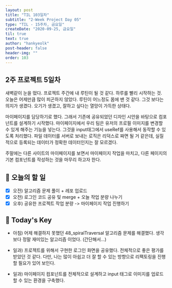 ```yaml
---
layout: post
title: "TIL 103일차"
subtitle: "2-Week Project Day 05"
type: "TIL - 15주차, 금요일"
createDate: "2020-09-25, 금요일"
til: true
text: true
author: "hankyeolk"
post-header: false
header-img: ""
order: 103
---
```


## 2주 프로젝트 5일차

새벽같이 눈을 떴다. 프로젝트 주간에 내 루틴이 될 것 같다. 하루를 빨리 시작하는 것. 오늘은 어제만큼 많이 피곤하지 않았다. 루틴이 어느정도 몸에 밴 것 같다. 그것 보다는 의지가 생겼다. 오기가 생겼고, 잘하고 싶다는 열망이 가득한 상태다. <br>

마이페이지를 담당하기로 했다. 그래서 기존에 공유되었던 디자인 시안을 바탕으로 컴포넌트를 설계하기 시작했다. 마이페이지에서 우리 팀은 유저의 프로필 이미지를 변경할 수 있게 해주는 기능을 넣는다. 그것을 input태그에서 useRef를 사용해서 동작할 수 있도록 처리했다. 파일 데이터를 서버로 보내는 로직은 리덕스로 짜면 될 거 같은데, 실질적으로 등록되는 데이터가 정확한 데이터인지는 잘 모르겠다. <br>

주말에는 다른 사이트의 마이페이지를 보면서 마이페이지 작업을 마치고, 다른 페이지의 기본 컴포넌트를 작성하는 것을 마무리 하고자 한다. <br>

## 📅 오늘의 할 일

- [x] 오전) 알고리즘 문제 풀이 + 레포 업로드 <br>
- [x] 오전) 로그인 코드 공유 및 merge + 오늘 작업 분량 나누기 <br>
- [x] 오후) 공유한 프로젝트 작업 분량 -> 마이페이지 작업 진행하기 <br>

## 🦄 Today's Key

- 아침) 어제 해결하지 못했던 48_spiralTraversal 알고리즘 문제를 해결했다. 생각보다 정말 재미있는 알고리즘 이었다. (간단해서...) <br>

- 일과) 프로젝트를 위해서 구현한 로그인 화면을 공유했다. 전체적으로 좋은 평가를 받았던 것 같다. 다만, 나는 많이 아쉽고 더 잘 할 수 있는 방향으로 리팩토링을 진행할 필요가 있어 보인다.
- 일과) 마이페이지 컴포넌트를 전체적으로 설계하고 input 태그로 이미지를 업로드 할 수 있는 환경을 구축했다.
